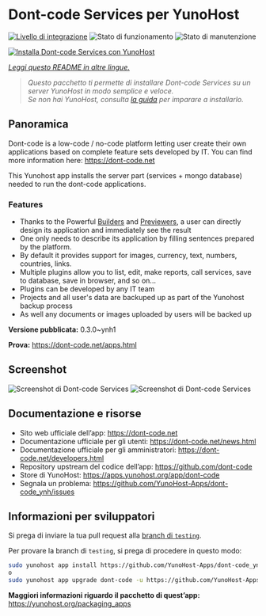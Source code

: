 <!--
N.B.: Questo README è stato automaticamente generato da <https://github.com/YunoHost/apps/tree/master/tools/readme_generator>
NON DEVE essere modificato manualmente.
-->

# Dont-code Services per YunoHost

[![Livello di integrazione](https://dash.yunohost.org/integration/dont-code.svg)](https://dash.yunohost.org/appci/app/dont-code) ![Stato di funzionamento](https://ci-apps.yunohost.org/ci/badges/dont-code.status.svg) ![Stato di manutenzione](https://ci-apps.yunohost.org/ci/badges/dont-code.maintain.svg)

[![Installa Dont-code Services con YunoHost](https://install-app.yunohost.org/install-with-yunohost.svg)](https://install-app.yunohost.org/?app=dont-code)

*[Leggi questo README in altre lingue.](./ALL_README.md)*

> *Questo pacchetto ti permette di installare Dont-code Services su un server YunoHost in modo semplice e veloce.*  
> *Se non hai YunoHost, consulta [la guida](https://yunohost.org/install) per imparare a installarlo.*

## Panoramica

Dont-code is a low-code / no-code platform letting user create their own applications based on complete feature sets developed by IT.
You can find more information here: https://dont-code.net

This Yunohost app installs the server part (services + mongo database) needed to run the dont-code applications.

### Features

- Thanks to the Powerful [Builders](https://dont-code.net/ide-ui) and [Previewers](https://dont-code.net/ide-ui), a user can directly design its application and immediately see the result
- One only needs to describe its application by filling sentences prepared by the platform.
- By default it provides support for images, currency, text, numbers, countries, links.
- Multiple plugins allow you to list, edit, make reports, call services, save to database, save in browser, and so on...
- Plugins can be developed by any IT team
- Projects and all user's data are backuped up as part of the Yunohost backup process
- As well any documents or images uploaded by users will be backed up


**Versione pubblicata:** 0.3.0~ynh1

**Prova:** <https://dont-code.net/apps.html>

## Screenshot

![Screenshot di Dont-code Services](./doc/screenshots/previewer.gif)
![Screenshot di Dont-code Services](./doc/screenshots/ide.gif)

## Documentazione e risorse

- Sito web ufficiale dell’app: <https://dont-code.net>
- Documentazione ufficiale per gli utenti: <https://dont-code.net/news.html>
- Documentazione ufficiale per gli amministratori: <https://dont-code.net/developers.html>
- Repository upstream del codice dell’app: <https://github.com/dont-code>
- Store di YunoHost: <https://apps.yunohost.org/app/dont-code>
- Segnala un problema: <https://github.com/YunoHost-Apps/dont-code_ynh/issues>

## Informazioni per sviluppatori

Si prega di inviare la tua pull request alla [branch di `testing`](https://github.com/YunoHost-Apps/dont-code_ynh/tree/testing).

Per provare la branch di `testing`, si prega di procedere in questo modo:

```bash
sudo yunohost app install https://github.com/YunoHost-Apps/dont-code_ynh/tree/testing --debug
o
sudo yunohost app upgrade dont-code -u https://github.com/YunoHost-Apps/dont-code_ynh/tree/testing --debug
```

**Maggiori informazioni riguardo il pacchetto di quest’app:** <https://yunohost.org/packaging_apps>
